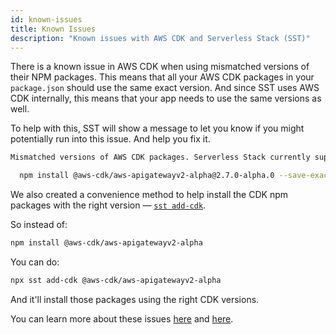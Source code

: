 ```yaml
---
id: known-issues
title: Known Issues
description: "Known issues with AWS CDK and Serverless Stack (SST)"
---
```


There is a known issue in AWS CDK when using mismatched versions of their NPM packages. This means that all your AWS CDK packages in your `package.json` should use the same exact version. And since SST uses AWS CDK internally, this means that your app needs to use the same versions as well.

To help with this, SST will show a message to let you know if you might potentially run into this issue. And help you fix it.

```bash
Mismatched versions of AWS CDK packages. Serverless Stack currently supports 2.7.0. Fix using:

  npm install @aws-cdk/aws-apigatewayv2-alpha@2.7.0-alpha.0 --save-exact
```

We also created a convenience method to help install the CDK npm packages with the right version — [`sst add-cdk`](packages/cli.md#add-cdk-packages).

So instead of:

```bash
npm install @aws-cdk/aws-apigatewayv2-alpha
```

You can do:

```bash
npx sst add-cdk @aws-cdk/aws-apigatewayv2-alpha
```

And it'll install those packages using the right CDK versions.

You can learn more about these issues [here](https://github.com/aws/aws-cdk/issues/9578) and [here](https://github.com/aws/aws-cdk/issues/542).
